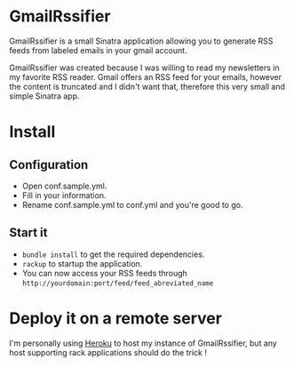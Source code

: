 # GmailRssifier
GmailRssifier is a small Sinatra application allowing you to generate RSS feeds from labeled emails in your gmail account.

GmailRssifier was created because I was willing to read my newsletters in my favorite RSS reader. Gmail offers an RSS feed for your emails, however the content is truncated and I didn't want that, therefore this very small and simple Sinatra app.

# Install

## Configuration

* Open conf.sample.yml.
* Fill in your information.
* Rename conf.sample.yml to conf.yml and you're good to go.

## Start it

* ``bundle install`` to get the required dependencies.
* ``rackup`` to startup the application.              
* You can now access your RSS feeds through ``http://yourdomain:port/feed/feed_abreviated_name``

# Deploy it on a remote server

I'm personally using [Heroku](http://www.heroku.com/ "heroku") to host my instance of GmailRssifier, but any host supporting rack applications should do the trick !
